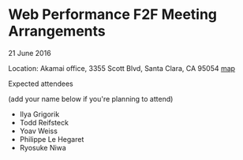 # Web Performance F2F Meeting Arrangements

21 June 2016

Location: Akamai office,
3355 Scott Blvd, Santa Clara, CA 95054
[map](https://goo.gl/maps/EqDeKE3z6kG2)

Expected attendees

(add your name below if you're planning to attend)

* Ilya Grigorik
* Todd Reifsteck
* Yoav Weiss
* Philippe Le Hegaret
* Ryosuke Niwa

